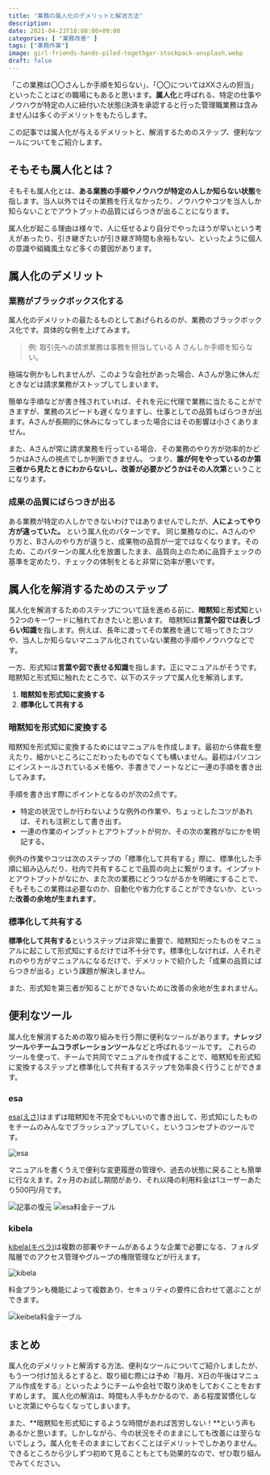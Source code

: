 ```yaml
---
title: "業務の属人化のデメリットと解消方法"
description: 
date: 2021-04-23T18:08:00+09:00
categories: [ "業務改善" ]
tags: ["事務作業"]
image: girl-friends-hands-piled-togethger-stockpack-unsplash.webp
draft: false
---
```

「この業務は〇〇さんしか手順を知らない」、「〇〇についてはXXさんの担当」といったことはどの職場にもあると思います。**属人化**と呼ばれる、特定の仕事やノウハウが特定の人に紐付いた状態(決済を承認すると行った管理職業務は含みません)は多くのデメリットをもたらします。

この記事では属人化が与えるデメリットと、解消するためのステップ、便利なツールについてをご紹介します。

## そもそも属人化とは？
そもそも属人化とは、**ある業務の手順やノウハウが特定の人しか知らない状態**を指します。当人以外ではその業務を行えなかったり、ノウハウやコツを当人しか知らないことでアウトプットの品質にばらつきが出ることになります。

属人化が起こる理由は様々で、人に任せるより自分でやったほうが早いという考えがあったり、引き継ぎたいが引き継ぎ時間も余裕もない、といったように個人の意識や組織風土など多くの要因があります。

## 属人化のデメリット
### 業務がブラックボックス化する
属人化のデメリットの最たるものとしてあげられるのが、業務のブラックボックス化です。具体的な例を上げてみます。

> 例: 取引先への請求業務は事務を担当している A さんしか手順を知らない。

極端な例かもしれませんが、このような会社があった場合、Aさんが急に休んだときなどは請求業務がストップしてしまいます。

簡単な手順などが書き残されていれば、それを元に代理で業務に当たることができますが、業務のスピードも遅くなりますし、仕事としての品質もばらつきが出ます。Aさんが長期的に休みになってしまった場合にはその影響は小さくありません。

また、Aさんが常に請求業務を行っている場合、その業務のやり方が効率的かどうかはAさんの視点でしか判断できません。
つまり、**誰が何をやっているのか第三者から見たときにわからないし、改善が必要かどうかはその人次第**ということになります。

### 成果の品質にばらつきが出る
ある業務が特定の人しかできないわけではありませんでしたが、**人によってやり方が違っていた。** という属人化のパターンです。
同じ業務なのに、Aさんのやり方と、Bさんのやり方が違うと、成果物の品質が一定ではなくなります。そのため、このパターンの属人化を放置したまま、品質向上のために品質チェックの基準を定めたり、チェックの体制をとると非常に効率が悪いです。


## 属人化を解消するためのステップ
属人化を解消するためのステップについて話を進める前に、**暗黙知**と**形式知**という2つのキーワードに触れておきたいと思います。
暗黙知は**言葉や図では表しづらい知識**を指します。例えば、長年に渡ってその業務を通じて培ってきたコツや、当人しか知らないマニュアル化されていない業務の手順やノウハウなどです。

一方、形式知は**言葉や図で表せる知識**を指します。正にマニュアルがそうです。
暗黙知と形式知に触れたところで、以下のステップで属人化を解消します。

1. **暗黙知を形式知に変換する**
2. **標準化して共有する**

### 暗黙知を形式知に変換する
暗黙知を形式知に変換するためにはマニュアルを作成します。最初から体裁を整えたり、細かいところにこだわったものでなくても構いません。最初はパソコンにインストールされているメモ帳や、手書きでノートなどに一連の手順を書き出してみます。

手順を書き出す際にポイントとなるのが次の2点です。
- 特定の状況でしか行わないような例外の作業や、ちょっとしたコツがあれば、それも注釈として書き出す。
- 一連の作業のインプットとアウトプットが何か、その次の業務がなにかを明記する。

例外の作業やコツは次のステップの「標準化して共有する」際に、標準化した手順に組み込んだり、社内で共有することで品質の向上に繋がります。インプットとアウトプットがなにか、また次の業務にどうつながるかを明確にすることで、そもそもこの業務は必要なのか、自動化や省力化することができないか、といった**改善の余地が生まれます**。

### 標準化して共有する
**標準化して共有する**というステップは非常に重要で、暗黙知だったものをマニュアルに起こして形式知にするだけでは不十分です。標準化しなければ、人それぞれのやり方がマニュアルになるだけで、デメリットで紹介した「成果の品質にばらつきが出る」という課題が解決しません。

また、形式知を第三者が知ることができないために改善の余地が生まれません。

## 便利なツール
属人化を解消するための取り組みを行う際に便利なツールがあります。**ナレッジツール**や**チームコラボレーションツール**などと呼ばれるツールです。
これらのツールを使って、チームで共同でマニュアルを作成することで、暗黙知を形式知に変換するステップと標準化して共有するステップを効率良く行うことができます。

### esa

[esa(えさ)](https://esa.io/)はまずは暗黙知を不完全でもいいので書き出して、形式知にしたものをチームのみんなでブラッシュアップしていく。というコンセプトのツールです。

![esa](esa.webp)

マニュアルを書くうえで便利な変更履歴の管理や、過去の状態に戻ることも簡単に行なえます。2ヶ月のお試し期間があり、それ以降の利用料金は1ユーザーあたり500円/月です。

![記事の復元](esa記事の復元.webp) ![esa料金テーブル](esa価格.webp)

### kibela
[kibela(キベラ)](https://kibe.la/)は複数の部署やチームがあるような企業で必要になる、フォルダ階層でのアクセス管理やグループの権限管理などが行えます。

![kibela](kibela.webp)

料金プランも機能によって複数あり、セキュリティの要件に合わせて選ぶことができます。

![keibela料金テーブル](kibela価格.webp)

## まとめ
属人化のデメリットと解消する方法、便利なツールについてご紹介しましたが、もう一つ付け加えるとすると、取り組む際には予め『毎月、X日の午後はマニュアル作成をする』といったようにチームや会社で取り決めをしておくことをおすすめします。
属人化の解消は、時間も人手もかかるので、ある程度習慣化しないと次第にやらなくなってしまいます。

また、**暗黙知を形式知にするような時間があれば苦労しない！**という声もあるかと思います。しかしながら、今の状況をそのままにしても改善には至らないでしょう。属人化をそのままにしておくことはデメリットでしかありません。できるところから少しずつ初めて見ることもとても効果的なので、ぜひ取り組んでみてください。